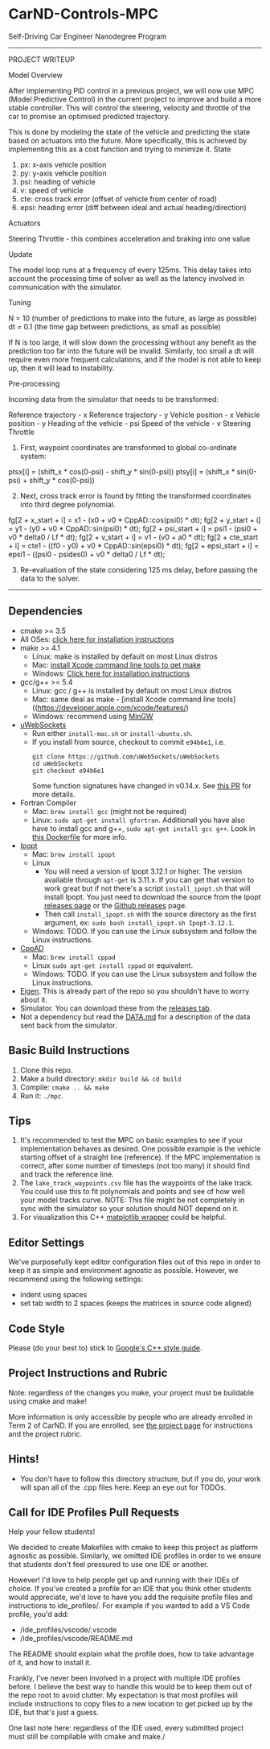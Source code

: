 # CarND-Controls-MPC
Self-Driving Car Engineer Nanodegree Program

---

PROJECT WRITEUP

Model Overview

After implementing PID control in a previous project, we will now use MPC (Model Predictive Control) in the current project to improve and build a more stable controller. This will control the steering, velocity and throttle of the car to promise an optimised predicted trajectory.

This is done by modeling the state of the vehicle and predicting the state based on actuators into the future. More specifically, this is achieved by implementing this as a cost function and trying to minimize it.
State

  1. px: x-axis vehicle position
  2. py: y-axis vehicle position
  3. psi: heading of vehicle
  4. v: speed of vehicle
  5. cte: cross track error (offset of vehicle from center of road)
  6. epsi: heading error (diff between ideal and actual heading/direction)

Actuators

  Steering
  Throttle - this combines acceleration and braking into one value

Update

The model loop runs at a frequency of every 125ms. This delay takes into account the processing time of solver as well as the latency involved in communication with the simulator.

Tuning

  N = 10 (number of predictions to make into the future, as large as possible)
  dt = 0.1 (the time gap between predictions, as small as possible)

If N is too large, it will slow down the processing without any benefit as the prediction too far into the future will be invalid. Similarly, too small a dt will require even more frequent calculations, and if the model is not able to keep up, then it will lead to instability.

Pre-processing

Incoming data from the simulator that needs to be transformed:

  Reference trajectory - x
  Reference trajectory - y
  Vehicle position - x
  Vehicle position - y
  Heading of the vehicle - psi
  Speed of the vehicle - v
  Steering
  Throttle

1. First, waypoint coordinates are transformed to global co-ordinate system:

  ptsx[i] = (shift_x * cos(0-psi) - shift_y * sin(0-psi))
  ptsy[i] = (shift_x * sin(0-psi) + shift_y * cos(0-psi))

2. Next, cross track error is found by fitting the transformed coordinates into third degree polynomial.

  fg[2 + x_start + i]    = x1 - (x0 + v0 * CppAD::cos(psi0) * dt);
  fg[2 + y_start + i]    = y1 - (y0 + v0 * CppAD::sin(psi0) * dt);
  fg[2 + psi_start + i]  = psi1 - (psi0 + v0 * delta0 / Lf * dt);
  fg[2 + v_start + i]    = v1 - (v0 + a0 * dt);
  fg[2 + cte_start + i]  = cte1 - ((f0 - y0) + v0 * CppAD::sin(epsi0) * dt);
  fg[2 + epsi_start + i] = epsi1 - ((psi0 - psides0) + v0 * delta0 / Lf * dt);

3. Re-evaluation of the state considering 125 ms delay, before passing the data to the solver.


---

## Dependencies

* cmake >= 3.5
 * All OSes: [click here for installation instructions](https://cmake.org/install/)
* make >= 4.1
  * Linux: make is installed by default on most Linux distros
  * Mac: [install Xcode command line tools to get make](https://developer.apple.com/xcode/features/)
  * Windows: [Click here for installation instructions](http://gnuwin32.sourceforge.net/packages/make.htm)
* gcc/g++ >= 5.4
  * Linux: gcc / g++ is installed by default on most Linux distros
  * Mac: same deal as make - [install Xcode command line tools]((https://developer.apple.com/xcode/features/)
  * Windows: recommend using [MinGW](http://www.mingw.org/)
* [uWebSockets](https://github.com/uWebSockets/uWebSockets)
  * Run either `install-mac.sh` or `install-ubuntu.sh`.
  * If you install from source, checkout to commit `e94b6e1`, i.e.
    ```
    git clone https://github.com/uWebSockets/uWebSockets 
    cd uWebSockets
    git checkout e94b6e1
    ```
    Some function signatures have changed in v0.14.x. See [this PR](https://github.com/udacity/CarND-MPC-Project/pull/3) for more details.
* Fortran Compiler
  * Mac: `brew install gcc` (might not be required)
  * Linux: `sudo apt-get install gfortran`. Additionall you have also have to install gcc and g++, `sudo apt-get install gcc g++`. Look in [this Dockerfile](https://github.com/udacity/CarND-MPC-Quizzes/blob/master/Dockerfile) for more info.
* [Ipopt](https://projects.coin-or.org/Ipopt)
  * Mac: `brew install ipopt`
  * Linux
    * You will need a version of Ipopt 3.12.1 or higher. The version available through `apt-get` is 3.11.x. If you can get that version to work great but if not there's a script `install_ipopt.sh` that will install Ipopt. You just need to download the source from the Ipopt [releases page](https://www.coin-or.org/download/source/Ipopt/) or the [Github releases](https://github.com/coin-or/Ipopt/releases) page.
    * Then call `install_ipopt.sh` with the source directory as the first argument, ex: `sudo bash install_ipopt.sh Ipopt-3.12.1`. 
  * Windows: TODO. If you can use the Linux subsystem and follow the Linux instructions.
* [CppAD](https://www.coin-or.org/CppAD/)
  * Mac: `brew install cppad`
  * Linux `sudo apt-get install cppad` or equivalent.
  * Windows: TODO. If you can use the Linux subsystem and follow the Linux instructions.
* [Eigen](http://eigen.tuxfamily.org/index.php?title=Main_Page). This is already part of the repo so you shouldn't have to worry about it.
* Simulator. You can download these from the [releases tab](https://github.com/udacity/self-driving-car-sim/releases).
* Not a dependency but read the [DATA.md](./DATA.md) for a description of the data sent back from the simulator.


## Basic Build Instructions


1. Clone this repo.
2. Make a build directory: `mkdir build && cd build`
3. Compile: `cmake .. && make`
4. Run it: `./mpc`.

## Tips

1. It's recommended to test the MPC on basic examples to see if your implementation behaves as desired. One possible example
is the vehicle starting offset of a straight line (reference). If the MPC implementation is correct, after some number of timesteps
(not too many) it should find and track the reference line.
2. The `lake_track_waypoints.csv` file has the waypoints of the lake track. You could use this to fit polynomials and points and see of how well your model tracks curve. NOTE: This file might be not completely in sync with the simulator so your solution should NOT depend on it.
3. For visualization this C++ [matplotlib wrapper](https://github.com/lava/matplotlib-cpp) could be helpful.

## Editor Settings

We've purposefully kept editor configuration files out of this repo in order to
keep it as simple and environment agnostic as possible. However, we recommend
using the following settings:

* indent using spaces
* set tab width to 2 spaces (keeps the matrices in source code aligned)

## Code Style

Please (do your best to) stick to [Google's C++ style guide](https://google.github.io/styleguide/cppguide.html).

## Project Instructions and Rubric

Note: regardless of the changes you make, your project must be buildable using
cmake and make!

More information is only accessible by people who are already enrolled in Term 2
of CarND. If you are enrolled, see [the project page](https://classroom.udacity.com/nanodegrees/nd013/parts/40f38239-66b6-46ec-ae68-03afd8a601c8/modules/f1820894-8322-4bb3-81aa-b26b3c6dcbaf/lessons/b1ff3be0-c904-438e-aad3-2b5379f0e0c3/concepts/1a2255a0-e23c-44cf-8d41-39b8a3c8264a)
for instructions and the project rubric.

## Hints!

* You don't have to follow this directory structure, but if you do, your work
  will span all of the .cpp files here. Keep an eye out for TODOs.

## Call for IDE Profiles Pull Requests

Help your fellow students!

We decided to create Makefiles with cmake to keep this project as platform
agnostic as possible. Similarly, we omitted IDE profiles in order to we ensure
that students don't feel pressured to use one IDE or another.

However! I'd love to help people get up and running with their IDEs of choice.
If you've created a profile for an IDE that you think other students would
appreciate, we'd love to have you add the requisite profile files and
instructions to ide_profiles/. For example if you wanted to add a VS Code
profile, you'd add:

* /ide_profiles/vscode/.vscode
* /ide_profiles/vscode/README.md

The README should explain what the profile does, how to take advantage of it,
and how to install it.

Frankly, I've never been involved in a project with multiple IDE profiles
before. I believe the best way to handle this would be to keep them out of the
repo root to avoid clutter. My expectation is that most profiles will include
instructions to copy files to a new location to get picked up by the IDE, but
that's just a guess.

One last note here: regardless of the IDE used, every submitted project must
still be compilable with cmake and make./
